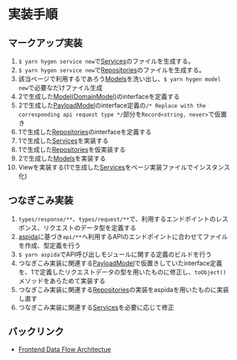# 実装手順

## マークアップ実装
1. `$ yarn hygen service new`で[Services](./layers/service/index.md)のファイルを生成する。
1. `$ yarn hygen service new`で[Repositories](./layers/repositories/index.md)のファイルを生成する。
1. 該当ページで利用するであろう[Models](./layers/model/index.md)を洗い出し、`$ yarn hygen model new`で必要なだけファイル生成
1. 2で生成した[Model(DomainModel)](./layers/model/domain.md)のinterfaceを定義する
1. 2で生成した[PayloadModel](./layers/model/payload.md)のinterface定義の`/* Replace with the corresponding api request type */`部分を`Record<string, never>`で仮置き
1. 1で生成した[Repositories](./layers/repositories/index.md)のinterfaceを定義する
1. 1で生成した[Services](./layers/service/index.md)を実装する
1. 1で生成した[Repositories](./layers/repositories/index.md)を仮実装する
1. 2で生成した[Models](./layers/model/index.md)を実装する
1. Viewを実装する(1で生成した[Services](./layers/service/index.md)をページ実装ファイルでインスタンス化)

## つなぎこみ実装
1. `types/response/**`、`types/request/**`で、利用するエンドポイントのレスポンス、リクエストのデータ型を定義する
1. [aspida](https://github.com/aspida/aspida)に基づき`api/**`へ利用するAPIのエンドポイントに合わせてファイルを作成、型定義を行う
1. `$ yarn aspida`でAPI呼び出しモジュールに関する定義のビルドを行う
1. つなぎこみ実装に関連する[PayloadModel](./layers/model/payload.md)で仮置きしていたinterface定義を、1で定義したリクエストデータの型を用いたものに修正し、`toObject()`メソッドをあらためて実装する
1. つなぎこみ実装に関連する[Repositories](./layers/repositories/index.md)の実装をaspidaを用いたものに実装し直す
1. つなぎこみ実装に関連する[Services](./layers/service/index.md)を必要に応じて修正

## バックリンク
- [Frontend Data Flow Architectue](./index.md)
